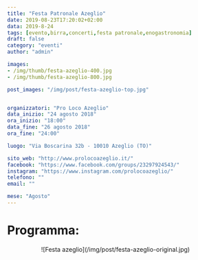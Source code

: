 ```yaml
---
title: "Festa Patronale Azeglio"
date: 2019-08-23T17:20:02+02:00
data: 2019-8-24
tags: [evento,birra,concerti,festa patronale,enogastronomia]
draft: false
category: "eventi"
author: "admin"

images:
- /img/thumb/festa-azeglio-400.jpg
- /img/thumb/festa-azeglio-800.jpg

post_images: "/img/post/festa-azeglio-top.jpg"


organizzatori: "Pro Loco Azeglio"
data_inizio: "24 agosto 2018"
ora_inizio: "18:00"
data_fine: "26 agosto 2018"
ora_fine: "24:00"

luogo: "Via Boscarina 32b - 10010 Azeglio (TO)"

sito_web: "http://www.prolocoazeglio.it/"
facebook: "https://www.facebook.com/groups/23297924543/"
instagram: "https://www.instagram.com/prolocoazeglio/"
telefono: ""
email: ""

mese: "Agosto"
---
```

# Programma:

<center>![Festa azeglio](/img/post/festa-azeglio-original.jpg)</center>





